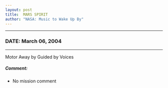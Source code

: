 ```yaml
---
layout: post
title:  MARS SPIRIT
author: "NASA: Music to Wake Up By"
---
```


----
### DATE: March 06, 2004
----
Motor Away by Guided by Voices

##### Comment:
* No mission comment
